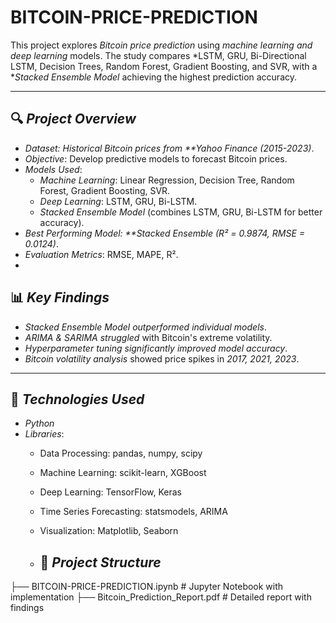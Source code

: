 # BITCOIN-PRICE-PREDICTION 

This project explores *Bitcoin price prediction* using *machine learning and deep learning* models. The study compares *LSTM, GRU, Bi-Directional LSTM, Decision Trees, Random Forest, Gradient Boosting, and SVR, with a **Stacked Ensemble Model* achieving the highest prediction accuracy.

---

## 🔍 *Project Overview*
- *Dataset: Historical Bitcoin prices from **Yahoo Finance (2015-2023)*.
- *Objective*: Develop predictive models to forecast Bitcoin prices.
- *Models Used*:
  - *Machine Learning*: Linear Regression, Decision Tree, Random Forest, Gradient Boosting, SVR.
  - *Deep Learning*: LSTM, GRU, Bi-LSTM.
  - *Stacked Ensemble Model* (combines LSTM, GRU, Bi-LSTM for better accuracy).
- *Best Performing Model: **Stacked Ensemble (R² = 0.9874, RMSE = 0.0124)*.
- *Evaluation Metrics*: RMSE, MAPE, R².
- 
## 📊 *Key Findings*
- *Stacked Ensemble Model outperformed individual models*.
- *ARIMA & SARIMA struggled* with Bitcoin's extreme volatility.
- *Hyperparameter tuning significantly improved model accuracy*.
- *Bitcoin volatility analysis* showed price spikes in *2017, 2021, 2023*.

---

## 🚀 *Technologies Used*
- *Python*
- *Libraries*:
  - Data Processing: pandas, numpy, scipy
  - Machine Learning: scikit-learn, XGBoost
  - Deep Learning: TensorFlow, Keras
  - Time Series Forecasting: statsmodels, ARIMA
  - Visualization: Matplotlib, Seaborn
 
  - ## 📂 *Project Structure*
├── BITCOIN-PRICE-PREDICTION.ipynb # Jupyter Notebook with implementation
├── Bitcoin_Prediction_Report.pdf # Detailed report with findings 
